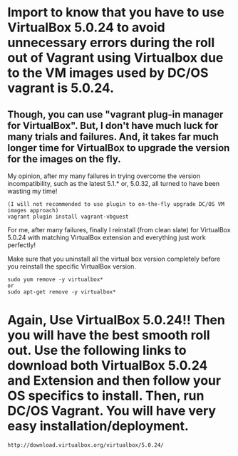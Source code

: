 # Import to know that you have to use VirtualBox 5.0.24 to avoid unnecessary errors during the roll out of Vagrant using Virtualbox due to the VM images used by DC/OS vagrant is 5.0.24. 

## Though, you can use "vagrant plug-in manager for VirtualBox". But, I don't have much luck for many trials and failures. And, it takes far much longer time for VirtualBox to upgrade the version for the images on the fly. 

My opinion, after my many failures in trying overcome the version incompatibility, such as the latest 5.1.* or, 5.0.32, all turned to have been wasting my time!
```
(I will not recommended to use plugin to on-the-fly upgrade DC/OS VM images approach)
vagrant plugin install vagrant-vbguest
```

For me, after many failures, finally I reinstall (from clean slate) for VirtualBox 5.0.24 with matching VirtualBox extension and everything just work perfectly!

Make sure that you uninstall all the virtual box version completely before you reinstall the specific VirtualBox version.
```
sudo yum remove -y virtualbox*
or
sudo apt-get remove -y virtualbox*
```
# Again, Use VirtualBox 5.0.24!! Then you will have the best smooth roll out. Use the following links to download both VirtualBox 5.0.24 and Extension and then follow your OS specifics to install. Then, run DC/OS Vagrant. You will have very easy installation/deployment.
 
```
http://download.virtualbox.org/virtualbox/5.0.24/
```
